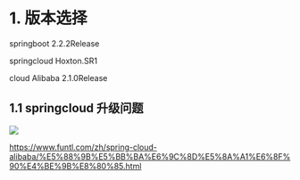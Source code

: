 # 1. 版本选择

springboot 2.2.2Release

springcloud Hoxton.SR1

cloud Alibaba 2.1.0Release

## 1.1 springcloud 升级问题

![](E:\2020\code\springboot_dubbo\tools\md\springCloud\demo\springcloud升级.png)

https://www.funtl.com/zh/spring-cloud-alibaba/%E5%88%9B%E5%BB%BA%E6%9C%8D%E5%8A%A1%E6%8F%90%E4%BE%9B%E8%80%85.html

